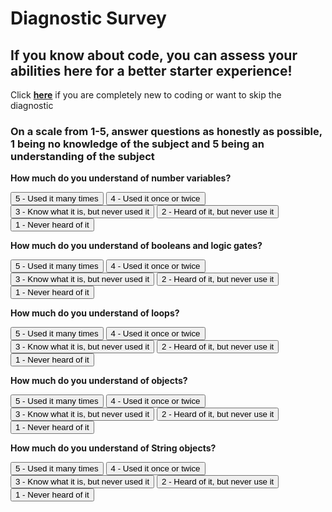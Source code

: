 # Diagnostic Survey

## If you know about code, you can assess your abilities here for a better starter experience!
Click **<a href="" class="button">here</a>** if you are completely new to coding or want to skip the diagnostic
  
### On a scale from 1-5, answer questions as honestly as possible, 1 being no knowledge of the subject and 5 being an understanding of the subject

**How much do you understand of number variables?**
<div class="button-group minor-group">
    <button class="button" type="submit">5 - Used it many times</button>
    <button class="button" type="submit">4 - Used it once or twice</button>
    <button class="button" type="submit">3 - Know what it is, but never used it</button>
    <button class="button" type="submit">2 - Heard of it, but never use it</button>
    <button class="button" type="submit">1 - Never heard of it</button>
</div>
  
  
**How much do you understand of booleans and logic gates?**
<div class="button-group minor-group">
    <button class="button" type="submit">5 - Used it many times</button>
    <button class="button" type="submit">4 - Used it once or twice</button>
    <button class="button" type="submit">3 - Know what it is, but never used it</button>
    <button class="button" type="submit">2 - Heard of it, but never use it</button>
    <button class="button" type="submit">1 - Never heard of it</button>
</div>


**How much do you understand of loops?**
<div class="button-group minor-group">
    <button class="button" type="submit">5 - Used it many times</button>
    <button class="button" type="submit">4 - Used it once or twice</button>
    <button class="button" type="submit">3 - Know what it is, but never used it</button>
    <button class="button" type="submit">2 - Heard of it, but never use it</button>
    <button class="button" type="submit">1 - Never heard of it</button>
</div>


**How much do you understand of objects?**
<div class="button-group minor-group">
    <button class="button" type="submit">5 - Used it many times</button>
    <button class="button" type="submit">4 - Used it once or twice</button>
    <button class="button" type="submit">3 - Know what it is, but never used it</button>
    <button class="button" type="submit">2 - Heard of it, but never use it</button>
    <button class="button" type="submit">1 - Never heard of it</button>
</div>


**How much do you understand of String objects?**
<div class="button-group minor-group">
    <button class="button" type="submit">5 - Used it many times</button>
    <button class="button" type="submit">4 - Used it once or twice</button>
    <button class="button" type="submit">3 - Know what it is, but never used it</button>
    <button class="button" type="submit">2 - Heard of it, but never use it</button>
    <button class="button" type="submit">1 - Never heard of it</button>
</div>
